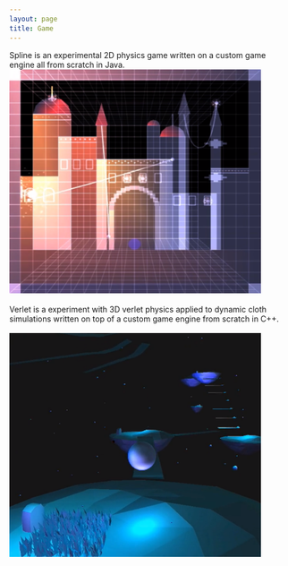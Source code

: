 ```yaml
---
layout: page
title: Game
---
```


Spline is an experimental 2D physics game written on a custom game engine all from scratch in Java.
<br>
<a href="https://vimeo.com/121440592">
  <img src="https://github.com/vvignale/vvignale.github.io/blob/master/spline.png?raw=true" alt="Splines" width="450" height="400"/>
</a>
<br>
<br>
Verlet is a experiment with 3D verlet physics applied to dynamic cloth simulations written on top of a custom game engine from scratch in C++.  
<br>
<a href="https://vimeo.com/127674223">
  <img src="https://github.com/vvignale/vvignale.github.io/blob/develop/verlet.png?raw=true" alt="Verlet" width="450" height="400"/>
</a>
